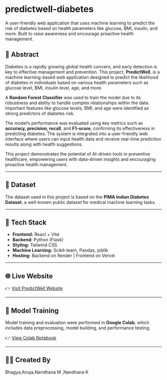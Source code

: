 # predictwell-diabetes
 A user-friendly web application that uses machine learning to predict the risk of diabetes based on health parameters like glucose, BMI, insulin, and more. Built to raise awareness and encourage proactive health management.
 ## 📝 Abstract

Diabetes is a rapidly growing global health concern, and early detection is key to effective management and prevention. This project, **PredictWell**, is a machine learning-based web application designed to predict the likelihood of diabetes in individuals based on various health parameters such as glucose level, BMI, insulin level, age, and more.

 A **Random Forest Classifier** was used to train the model due to its robustness and ability to handle complex relationships within the data. Important features like glucose levels, BMI, and age were identified as strong predictors of diabetes risk.

The model’s performance was evaluated using key metrics such as **accuracy, precision, recall**, and **F1-score**, confirming its effectiveness in predicting diabetes. The system is integrated into a user-friendly web interface where users can input health data and receive real-time prediction results along with health suggestions.

This project demonstrates the potential of AI-driven tools in preventive healthcare, empowering users with data-driven insights and encouraging proactive health management.

---

## 📁 Dataset

The dataset used in this project is based on the **PIMA Indian Diabetes Dataset**, a well-known public dataset for medical machine learning tasks.

---

## 🔧 Tech Stack

- **Frontend:** React + Vite  
- **Backend:** Python (Flask)  
- **Styling:** Tailwind CSS  
- **Machine Learning:** Scikit-learn, Pandas, joblib  
- **Hosting:** Backend on Render | Frontend on Vercel

---

## 🌐 Live Website

👉 [Visit PredictWell Website](#) <!-- https://diabetes-prediction-2-om7z.onrender.com/ -->

---

## 🧠 Model Training

Model training and evaluation were performed in **Google Colab**, which includes data preprocessing, model building, and performance testing.

👉 [View Colab Notebook](#) <!-- https://colab.research.google.com/drive/1y0vTGmQcbU-tGIPC7GhYP2Ulfbzr2Qo3?usp=sharing -->

---

## 👨‍💻 Created By

Bhagya,Anuja,Nandhana M ,Nandhana K
